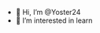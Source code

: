- 👋 Hi, I’m @Yoster24
- 👀 I’m interested in learn 


<!---
Yoster24/Yoster24 is a ✨ special ✨ repository because its `README.md` (this file) appears on your GitHub profile.
You can click the Preview link to take a look at your changes.
--->

